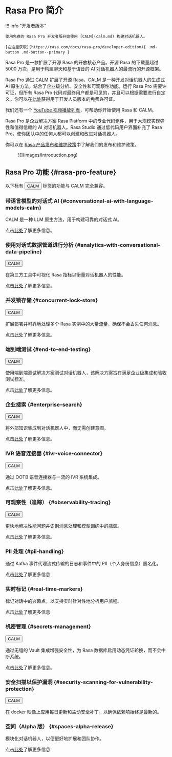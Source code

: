 # Rasa Pro 简介

!!! info "开发者版本"

    使用免费的 Rasa Pro 开发者版开始使用 [CALM](calm.md) 构建对话机器人。

    [在这里获取](https://rasa.com/docs/rasa-pro/developer-edition){ .md-button .md-button--primary }

Rasa Pro 是一款扩展了开源 Rasa 的开放核心产品。开源 Rasa 的下载量超过 5000 万次，是用于构建聊天和基于语音的 AI 对话机器人的最流行的开源框架。

Rasa Pro 通过 [CALM](calm.md) 扩展了开源 Rasa，CALM 是一种开发对话机器人的生成式 AI 原生方法，结合了企业级分析、安全性和可观察性功能。运行 Rasa Pro 需要许可证，但所有 Rasa Pro 代码对最终用户都是可见的，并且可以根据需要进行自定义。你可以在[此处](developer-edition.md)获得用于开发人员版本的免费许可证。

我们还有一个 [YouTube 视频播放列表](https://www.youtube.com/playlist?list=PL75e0qA87dlHPWoD4c-NrYszndgq-NFz3)，可帮助你开始使用 Rasa 和 CALM。

Rasa Pro 是企业解决方案 Rasa Platform 中的专业代码组件，用于大规模实现弹性和值得信赖的 AI 对话机器人。Rasa Studio 通过低代码用户界面补充了 Rasa Pro，使你团队中的任何人都可以创建和改进对话机器人。

你可以在 [Rasa 产品发布和维护政策](https://rasa.com/rasa-product-release-and-maintenance-policy/)中了解我们的发布和维护政策。

<figure markdown>
  ![](images/introduction.png)
</figure>

## Rasa Pro 功能 {#rasa-pro-feature}

以下标有 <button data-md-color-primary="amber">CALM</button> 标签的功能与 CALM 完全兼容。

### 带语言模型的对话式 AI {#conversational-ai-with-language-models-calm}

CALM 是一种 LLM 原生方法，用于构建可靠的对话式 AI。

点击[此处](calm.md)了解更多信息。

### 使用对话式数据管道进行分析 {#analytics-with-conversational-data-pipeline}

<button data-md-color-primary="amber">CALM</button>

在第三方工具中可视化 Rasa 指标以衡量对话机器人的性能。

点击[此处](production/lock-stores.md#concurrentredislockstore)了解更多信息。

### 并发锁存储 {#concurrent-lock-store}

<button data-md-color-primary="amber">CALM</button>

扩展部署并可靠地处理多个 Rasa 实例中的大量流量，确保不会丢失任何消息。

点击[此处](concepts/policies/enterprise-search-policy.md)了解更多信息。

### 端到端测试 {#end-to-end-testing}

<button data-md-color-primary="amber">CALM</button>

使用端到端测试解决方案测试对话机器人，该解决方案旨在满足企业级集成和验收测试标准。

点击[此处](production/testing-your-assistant.md#end-to-end-testing)了解更多信息。

### 企业搜索 {#enterprise-search}

<button data-md-color-primary="amber">CALM</button>

将外部知识集成到对话机器人中，而无需创建意图。

点击[此处](concepts/policies/enterprise-search-policy.md)了解更多信息。

### IVR 语音连接器 {#ivr-voice-connector}

<button data-md-color-primary="amber">CALM</button>

通过 OOTB 语音连接器与一流的 IVR 系统集成。

点击[此处](connectors/audiocodes-voiceai-connect.md)了解更多信息。

### 可观察性（追踪）  {#observability-tracing}

<button data-md-color-primary="amber">CALM</button>

更快地解决性能问题并识别消息处理和模型训练中的瓶颈。

点击[此处](operating/tracing.md)了解更多信息。

### PII 处理 {#pii-handling}

通过 Kafka 事件代理流式传输的日志和事件中的 PII（个人身份信息）匿名化。

点击[此处](security/pii-management.md)了解更多信息

### 实时标记 {#real-time-markers}

标记对话中的兴趣点，以支持实时针对性地分析用户旅程。

点击[此处](operating/analytics/realtime-markers.md)了解更多信息

### 机密管理 {#secrets-management}

<button data-md-color-primary="amber">CALM</button>

通过无缝的 Vault 集成增强安全性，为 Rasa 数据库启用动态凭证轮换，而不会中断系统。

点击[此处](production/secrets-managers.md)了解更多信息。

### 安全扫描以保护漏洞 {#security-scanning-for-vulnerability-protection}

<button data-md-color-primary="amber">CALM</button>

在 docker 映像上应用每日更新和主动安全补丁，以确保依赖项始终是最新的。

### 空间（Alpha 版） {#spaces-alpha-release}

模块化对话机器人，以便更好地扩展和团队协作。

点击[此处](operating/spaces.md)了解更多信息

